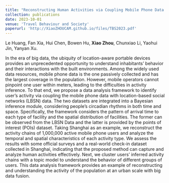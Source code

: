 ```yaml
---
title: "Reconstructing Human Activities via Coupling Mobile Phone Data with Location-Based Social Networks"
collection: publications
date: 2023-10-01
venue: 'Travel Behaviour and Society'
paperurl: 'http://XiaoZHOUCAM.github.io/files/TBS2023.pdf'
---
```


Le Huang, Fan Xia, Hui Chen, Bowen Hu, **Xiao Zhou**, Chunxiao Li, Yaohui Jin, Yanyan Xu.

In the era of big data, the ubiquity of location-aware portable devices provides an unprecedented opportunity to understand inhabitants’ behavior and their interactions with the built environments. Among the widely used data resources, mobile phone data is the one passively collected and has the largest coverage in the population. However, mobile operators cannot pinpoint one user within meters, leading to the difficulties in activity inference. To that end, we propose a data analysis framework to identify user’s activity via coupling the mobile phone data with location-based social networks (LBSN) data. The two datasets are integrated into a Bayesian inference module, considering people’s circadian rhythms in both time and space. Specifically, the framework considers the pattern of arrival time to each type of facility and the spatial distribution of facilities. The former can be observed from the LBSN Data and the latter is provided by the points of interest (POIs) dataset. Taking Shanghai as an example, we reconstruct the activity chains of 1,000,000 active mobile phone users and analyze the temporal and spatial characteristics of each activity type. We assess the results with some official surveys and a real-world check-in dataset collected in Shanghai, indicating that the proposed method can capture and analyze human activities effectively. Next, we cluster users’ inferred activity chains with a topic model to understand the behavior of different groups of users. This data analysis framework provides an example of reconstructing and understanding the activity of the population at an urban scale with big data fusion.
